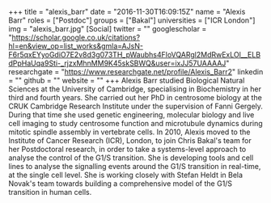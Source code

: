 +++
title = "alexis_barr"
date = "2016-11-30T16:09:15Z"
name = "Alexis Barr"
roles = ["Postdoc"]
groups = ["Bakal"]
universities = ["ICR London"]
img = "alexis_barr.jpg"
[Social]
  twitter = ""
  googlescholar = "https://scholar.google.co.uk/citations?hl=en&view_op=list_works&gmla=AJsN-F6r5qxEYyoGdiO7E2v8d3g073TH_pWaubhs4FloVQARgl2MdRwExLOl__ELBdPpHaUqa9Sti-_rjzxMhnMM9K45skSBWQ&user=ixJJ57UAAAAJ"
  researchgate = "https://www.researchgate.net/profile/Alexis_Barr2"
  linkedin = ""
  github = ""
  website = ""
+++
Alexis Barr studied Biological Natural Sciences at the University of Cambridge, specialising in Biochemistry in her third and fourth years.  She carried out her PhD in centrosome biology at the CRUK Cambridge Research Institute under the supervision of Fanni Gergely.  During that time she used genetic engineering, molecular biology and live cell imaging to study centrosome function and microtubule dynamics during mitotic spindle assembly in vertebrate cells. In 2010, Alexis moved to the Institute of Cancer Research (ICR), London, to join Chris Bakal's team for her Postdoctoral research, in order to take a systems-level approach to analyse the control of the G1/S transition.  She is developing tools and cell lines to analyse the signalling events around the G1/S transition in real-time, at the single cell level.  She is working closely with Stefan Heldt in Bela Novak's team towards building a comprehensive model of the G1/S transition in human cells.  
